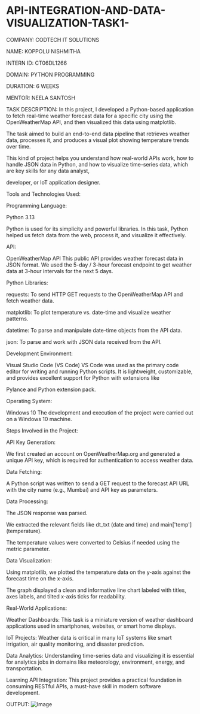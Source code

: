 # API-INTEGRATION-AND-DATA-VISUALIZATION-TASK1-

COMPANY: CODTECH IT SOLUTIONS

NAME: KOPPOLU NISHMITHA

INTERN ID: CT06DL1266

DOMAIN: PYTHON PROGRAMMING

DURATION: 6 WEEKS

MENTOR: NEELA SANTOSH

TASK DESCRIPTION: In this project, I developed a Python-based application to fetch real-time weather forecast data for a specific city using the OpenWeatherMap API, and then visualized this data using matplotlib.

The task aimed to build an end-to-end data pipeline that retrieves weather data, processes it, and produces a visual plot showing temperature trends over time.

This kind of project helps you understand how real-world APIs work, how to handle JSON data in Python, and how to visualize time-series data, which are key skills for any data analyst,

developer, or IoT application designer.

Tools and Technologies Used:

Programming Language:

Python 3.13

Python is used for its simplicity and powerful libraries. In this task, Python helped us fetch data from the web, process it, and visualize it effectively.

API:

OpenWeatherMap API This public API provides weather forecast data in JSON format. We used the 5-day / 3-hour forecast endpoint to get weather data at 3-hour intervals for the next 5 days.

Python Libraries:

requests: To send HTTP GET requests to the OpenWeatherMap API and fetch weather data.

matplotlib: To plot temperature vs. date-time and visualize weather patterns.

datetime: To parse and manipulate date-time objects from the API data.

json: To parse and work with JSON data received from the API.

Development Environment:

Visual Studio Code (VS Code) VS Code was used as the primary code editor for writing and running Python scripts. It is lightweight, customizable, and provides excellent support for Python with extensions like

Pylance and Python extension pack.

Operating System:

Windows 10 The development and execution of the project were carried out on a Windows 10 machine.

Steps Involved in the Project:

API Key Generation:

We first created an account on OpenWeatherMap.org and generated a unique API key, which is required for authentication to access weather data.

Data Fetching:

A Python script was written to send a GET request to the forecast API URL with the city name (e.g., Mumbai) and API key as parameters.

Data Processing:

The JSON response was parsed.

We extracted the relevant fields like dt_txt (date and time) and main['temp'] (temperature).

The temperature values were converted to Celsius if needed using the metric parameter.

Data Visualization:

Using matplotlib, we plotted the temperature data on the y-axis against the forecast time on the x-axis.

The graph displayed a clean and informative line chart labeled with titles, axes labels, and tilted x-axis ticks for readability.

Real-World Applications:

Weather Dashboards: This task is a miniature version of weather dashboard applications used in smartphones, websites, or smart home displays.

IoT Projects: Weather data is critical in many IoT systems like smart irrigation, air quality monitoring, and disaster prediction.

Data Analytics: Understanding time-series data and visualizing it is essential for analytics jobs in domains like meteorology, environment, energy, and transportation.

Learning API Integration: This project provides a practical foundation in consuming RESTful APIs, a must-have skill in modern software development.

OUTPUT:
![Image](https://github.com/user-attachments/assets/474ddb2c-cd44-4b49-9ed6-d5fab6a9cf57)
